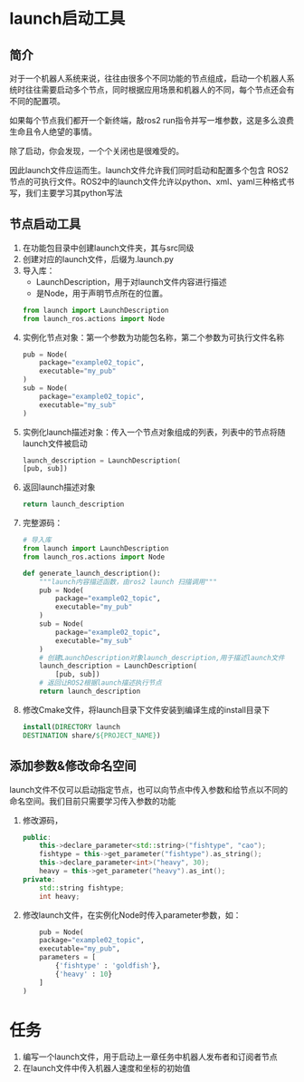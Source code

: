# launch启动工具
## 简介
对于一个机器人系统来说，往往由很多个不同功能的节点组成，启动一个机器人系统时往往需要启动多个节点，同时根据应用场景和机器人的不同，每个节点还会有不同的配置项。

如果每个节点我们都开一个新终端，敲ros2 run指令并写一堆参数，这是多么浪费生命且令人绝望的事情。

除了启动，你会发现，一个个关闭也是很难受的。

因此launch文件应运而生。launch文件允许我们同时启动和配置多个包含 ROS2 节点的可执行文件。ROS2中的launch文件允许以python、xml、yaml三种格式书写，我们主要学习其python写法
## 节点启动工具
1. 在功能包目录中创建launch文件夹，其与src同级
2. 创建对应的launch文件，后缀为.launch.py
3. 导入库：
    - LaunchDescription，用于对launch文件内容进行描述
    - 是Node，用于声明节点所在的位置。
    ```python
    from launch import LaunchDescription
    from launch_ros.actions import Node
    ```
4. 实例化节点对象：第一个参数为功能包名称，第二个参数为可执行文件名称
    ```python
    pub = Node(
        package="example02_topic",
        executable="my_pub"
    )
    sub = Node(
        package="example02_topic",
        executable="my_sub"
    )
    ```
5. 实例化launch描述对象：传入一个节点对象组成的列表，列表中的节点将随launch文件被启动
    ```python
    launch_description = LaunchDescription(
    [pub, sub])
    ```
6. 返回launch描述对象
    ```python
    return launch_description
    ```
7. 完整源码：
    ```python
    # 导入库
    from launch import LaunchDescription
    from launch_ros.actions import Node

    def generate_launch_description():
        """launch内容描述函数，由ros2 launch 扫描调用"""
        pub = Node(
            package="example02_topic",
            executable="my_pub"
        )
        sub = Node(
            package="example02_topic",
            executable="my_sub"
        )
        # 创建LaunchDescription对象launch_description,用于描述launch文件
        launch_description = LaunchDescription(
            [pub, sub])
        # 返回让ROS2根据launch描述执行节点
        return launch_description
    ```
8. 修改Cmake文件，将launch目录下文件安装到编译生成的install目录下
    ```cmake
    install(DIRECTORY launch
    DESTINATION share/${PROJECT_NAME})
    ```
## 添加参数&修改命名空间
launch文件不仅可以启动指定节点，也可以向节点中传入参数和给节点以不同的命名空间。我们目前只需要学习传入参数的功能
1. 修改源码，
    ```cpp
    public:
        this->declare_parameter<std::string>("fishtype", "cao");
        fishtype = this->get_parameter("fishtype").as_string();
        this->declare_parameter<int>("heavy", 30);
        heavy = this->get_parameter("heavy").as_int();
    private:
        std::string fishtype;
        int heavy;
    ```
2. 修改launch文件，在实例化Node时传入parameter参数，如：
    ```python
        pub = Node(
        package="example02_topic",
        executable="my_pub",
        parameters = [
            {'fishtype' : 'goldfish'},
            {'heavy' : 10}
        ]
    )
    ```

# 任务
1. 编写一个launch文件，用于启动上一章任务中机器人发布者和订阅者节点
2. 在launch文件中传入机器人速度和坐标的初始值